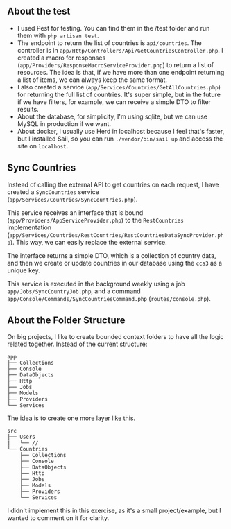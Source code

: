 ## About the test

- I used Pest for testing. You can find them in the /test folder and run them with `php artisan test`.
- The endpoint to return the list of countries is `api/countries`. The controller is in `app/Http/Controllers/Api/GetCountriesController.php`. I created a macro for responses (`app/Providers/ResponseMacroServiceProvider.php`) to return a list of resources. The idea is that, if we have more than one endpoint returning a list of items, we can always keep the same format.
- I also created a service (`app/Services/Countries/GetAllCountries.php`) for returning the full list of countries. It's super simple, but in the future if we have filters, for example, we can receive a simple DTO to filter results.
- About the database, for simplicity, I'm using sqlite, but we can use MySQL in production if we want.
- About docker, I usually use Herd in localhost because I feel that's faster, but I installed Sail, so you can run `./vendor/bin/sail up` and access the site on `localhost`.

## Sync Countries

Instead of calling the external API to get countries on each request, I have created a `SyncCountries` service (`app/Services/Countries/SyncCountries.php`).

This service receives an interface that is bound (`app/Providers/AppServiceProvider.php`) to the `RestCountries` implementation (`app/Services/Countries/RestCountries/RestCountriesDataSyncProvider.php`). This way, we can easily replace the external service.

The interface returns a simple DTO, which is a collection of country data, and then we create or update countries in our database using the `cca3` as a unique key.

This service is executed in the background weekly using a job `app/Jobs/SyncCountryJob.php`, and a command `app/Console/Commands/SyncCountriesCommand.php` (`routes/console.php`).

## About the Folder Structure

On big projects, I like to create bounded context folders to have all the logic related together. Instead of the current structure: 

```text
app
├── Collections
├── Console
├── DataObjects
├── Http
├── Jobs
├── Models
├── Providers
└── Services
```

The idea is to create one more layer like this.

```text
src
├── Users
|   └── // 
└── Countries
    ├── Collections
    ├── Console
    ├── DataObjects
    ├── Http
    ├── Jobs
    ├── Models
    ├── Providers
    └── Services
```

I didn't implement this in this exercise, as it's a small project/example, but I wanted to comment on it for clarity.
